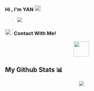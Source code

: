 ### Hi , I'm YAN <img src="https://thumbs.gfycat.com/CrazyThisFrillneckedlizard-max-1mb.gif" width="20">
> [![](https://visitcount.itsvg.in/api?id=yancoder&label=Profile%20Views&icon=7&pretty=true)](https://visitcount.itsvg.in)

<!--
<p style="display: inline-block;" align="center">
  <kbd>
    <kbd>Front-end</kbd>
    <br>
    <br>
    <img width="30px" src="https://cdn.jsdelivr.net/gh/devicons/devicon/icons/html5/html5-original.svg" /> 
    <img width="30px" src="https://cdn.jsdelivr.net/gh/devicons/devicon/icons/css3/css3-plain.svg" /> 
    <img width="30px" src="https://cdn.jsdelivr.net/gh/devicons/devicon/icons/sass/sass-original.svg" /> 
    <img width="30px" src="https://cdn.jsdelivr.net/gh/devicons/devicon/icons/javascript/javascript-original.svg" />
  </kbd>
  <kbd>
    <kbd>Back-end</kbd>
    <br>
    <br>
    <img width="30px" src="https://cdn.jsdelivr.net/gh/devicons/devicon/icons/php/php-original.svg" />
    <img width="30px" src="https://cdn.jsdelivr.net/gh/devicons/devicon/icons/typescript/typescript-original.svg" />
    <img width="30px" src="https://cdn.jsdelivr.net/gh/devicons/devicon/icons/nodejs/nodejs-original.svg" />
    <img width="30px" src="https://cdn.jsdelivr.net/gh/devicons/devicon/icons/rails/rails-original-wordmark.svg" />
  </kbd>
  <kbd>
    <kbd>Library/FrameWorks</kbd>
    <br>
    <br>
    <img width="30px" src="https://cdn.jsdelivr.net/gh/devicons/devicon/icons/tailwindcss/tailwindcss-plain.svg" />
    <img width="30px" src="https://cdn.jsdelivr.net/gh/devicons/devicon/icons/bootstrap/bootstrap-original.svg" />
    <img width="30px" src="https://cdn.jsdelivr.net/gh/devicons/devicon/icons/react/react-original.svg" />
    <img width="30px" src="https://cdn.jsdelivr.net/gh/devicons/devicon/icons/vuejs/vuejs-original.svg" />
  </kbd>
  <br>
  <kbd>
    <kbd>Apps</kbd>
    <br>
    <br>
    <img width="30px" src="https://cdn.jsdelivr.net/gh/devicons/devicon/icons/java/java-original.svg" />
    <img width="30px" src="https://cdn.jsdelivr.net/gh/devicons/devicon/icons/kotlin/kotlin-original.svg" />
    <img width="30px" src="https://cdn.jsdelivr.net/gh/devicons/devicon/icons/dart/dart-original.svg" />
  </kbd>
  <kbd>
    <kbd>Terminal Scripts</kbd>
    <br>
    <br>
    <img width="30px" src="https://cdn.jsdelivr.net/gh/devicons/devicon/icons/python/python-plain.svg" />
    <img width="30px" src="https://cdn.jsdelivr.net/gh/devicons/devicon/icons/bash/bash-original.svg" />
    <img width="30px" src="https://cdn.jsdelivr.net/gh/devicons/devicon/icons/ruby/ruby-original.svg" />
  </kbd>
  <kbd>
    <kbd>Tools</kbd>
    <br>
    <br>
    <img width="30px" src="https://cdn.jsdelivr.net/gh/devicons/devicon/icons/vscode/vscode-original.svg" />
    <img width="30px" src="https://github.com/termux/termux-app/raw/master/app/src/main/res/mipmap-xxxhdpi/ic_launcher.png" />
    <img width="30px" src="https://upload.wikimedia.org/wikipedia/commons/thumb/b/b2/Repl.it_logo.svg/512px-Repl.it_logo.svg.png">
  </kbd>
  <kbd>
    <kbd>OS</kbd>
    <br>
    <br>
    <img width="30px" src="https://cdn.jsdelivr.net/gh/devicons/devicon/icons/linux/linux-original.svg" />
    <img width="30px" src="https://cdn.jsdelivr.net/gh/devicons/devicon/icons/android/android-original.svg" />
    <img width="30px" src="https://cdn.jsdelivr.net/gh/devicons/devicon/icons/windows8/windows8-original.svg" />
  </kbd>
</p>


<img src="https://user-images.githubusercontent.com/73097560/115834477-dbab4500-a447-11eb-908a-139a6edaec5c.gif">-->

### <img src="https://media.giphy.com/media/cj87CxfRtrUifF3Ryk/giphy.gif" width="25px" height="20px"> Contact With Me!


<p align="center"> 
<a href="https://t.me/yanofficialx" alt="Facebook"> <img src="https://upload.wikimedia.org/wikipedia/commons/thumb/8/83/Telegram_2019_Logo.svg/800px-Telegram_2019_Logo.svg.png" width="50"/> </a>
</p>

## My Github Stats 📊
<div align="center" width="100%">
<img align="center" src="https://github-readme-stats.vercel.app/api/top-langs/?username=yanteams&langs_count=10&theme=tokyonight&layout=compact"  />
</div>

<!--<img src="https://user-images.githubusercontent.com/73097560/115834477-dbab4500-a447-11eb-908a-139a6edaec5c.gif">-->




<!--### <h2 align="center"><u>My Github Stats</u></h2>

<p align="center">
<img  src="https://github-profile-trophy.vercel.app/?username=yanteams&theme=onedark&title=MultiLanguage,Stars,Commit,Followers,Repo,PR">
</p>
<img src="https://user-images.githubusercontent.com/73097560/115834477-dbab4500-a447-11eb-908a-139a6edaec5c.gif">-->

